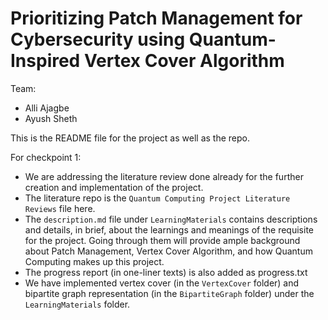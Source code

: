 # Prioritizing Patch Management for Cybersecurity using Quantum-Inspired Vertex Cover Algorithm

Team:
- Alli Ajagbe
- Ayush Sheth

This is the README file for the project as well as the repo.

For checkpoint 1:

- We are addressing the literature review done already for the further creation and implementation of the project.
- The literature repo is the `Quantum Computing Project Literature Reviews` file here.
- The `description.md` file under `LearningMaterials` contains descriptions and details, in brief, about the learnings and meanings of the requisite for the project. Going through them will provide ample background about Patch Management, Vertex Cover Algorithm, and how Quantum Computing makes up this project.
- The progress report (in one-liner texts) is also added as progress.txt
- We have implemented vertex cover (in the `VertexCover` folder) and bipartite graph representation (in the `BipartiteGraph` folder) under the `LearningMaterials` folder.
